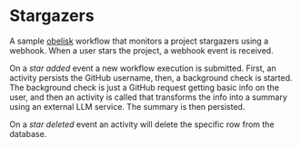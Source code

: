 # Stargazers

A sample [obelisk](https://github.com/obeli-sk/obelisk) workflow
that monitors a project stargazers using a webhook.
When a user stars the project, a webhook event is received.

On a *star added* event a new workflow execution is submitted.
First, an activity persists the GitHub username, then, a background check is started.
The background check is just a GitHub request getting
basic info on the user, and then an activity is called that
transforms the info into a summary using an external LLM service.
The summary is then persisted.

On a *star deleted* event an activity will delete the specific row from the database.
